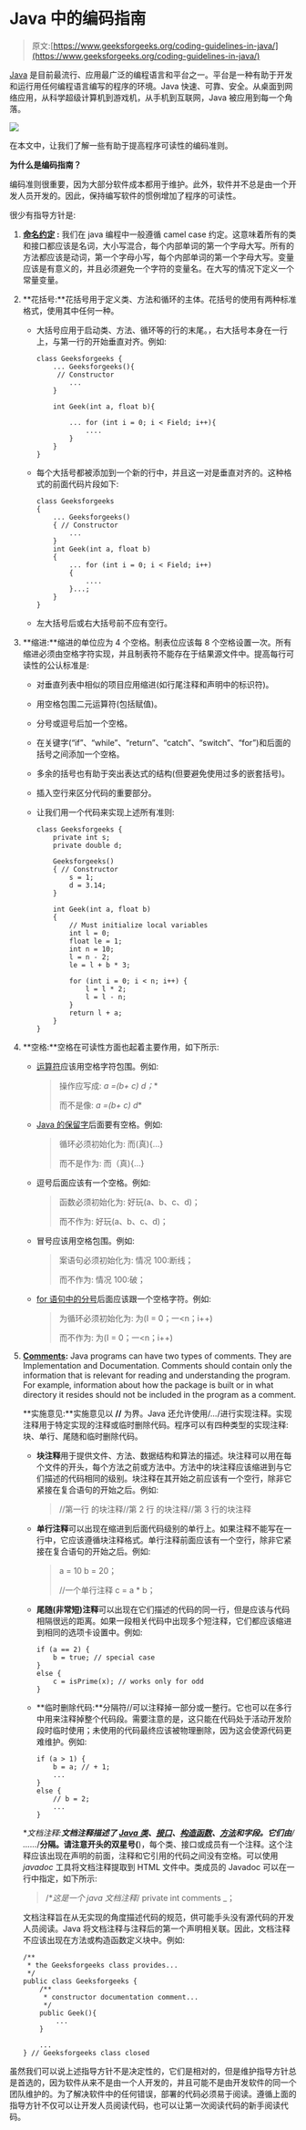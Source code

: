 # Java 中的编码指南

> 原文:[https://www.geeksforgeeks.org/coding-guidelines-in-java/](https://www.geeksforgeeks.org/coding-guidelines-in-java/)

[Java](https://www.geeksforgeeks.org/java-tutorials/) 是目前最流行、应用最广泛的编程语言和平台之一。平台是一种有助于开发和运行用任何编程语言编写的程序的环境。Java 快速、可靠、安全。从桌面到网络应用，从科学超级计算机到游戏机，从手机到互联网，Java 被应用到每一个角落。

[![](img/fc2fde84664eb1a3e0545bd19c84467c.png)](https://www.geeksforgeeks.org/java-tutorials/)

在本文中，让我们了解一些有助于提高程序可读性的编码准则。

**为什么是编码指南？**

编码准则很重要，因为大部分软件成本都用于维护。此外，软件并不总是由一个开发人员开发的。因此，保持编写软件的惯例增加了程序的可读性。

很少有指导方针是:

1.  **[命名约定](https://www.geeksforgeeks.org/java-naming-conventions/) :** 我们在 java 编程中一般遵循 camel case 约定。这意味着所有的类和接口都应该是名词，大小写混合，每个内部单词的第一个字母大写。所有的方法都应该是动词，第一个字母小写，每个内部单词的第一个字母大写。变量应该是有意义的，并且必须避免一个字符的变量名。在大写的情况下定义一个常量变量。
2.  **花括号:**花括号用于定义类、方法和循环的主体。花括号的使用有两种标准格式，使用其中任何一种。
    *   大括号应用于启动类、方法、循环等的行的末尾。，右大括号本身在一行上，与第一行的开始垂直对齐。例如:

        ```
        class Geeksforgeeks {
            ... Geeksforgeeks(){
             // Constructor
                ...
            }

            int Geek(int a, float b){

                ... for (int i = 0; i < Field; i++){
                    ....
                }
            }
        }
        ```

    *   每个大括号都被添加到一个新的行中，并且这一对是垂直对齐的。这种格式的前面代码片段如下:

        ```
        class Geeksforgeeks 
        {
            ... Geeksforgeeks()
            { // Constructor
                ...
            }
            int Geek(int a, float b)
            {
                ... for (int i = 0; i < Field; i++)
                {
                    ....
                }...;
            }
        }
        ```

    *   左大括号后或右大括号前不应有空行。
3.  **缩进:**缩进的单位应为 4 个空格。制表位应该每 8 个空格设置一次。所有缩进必须由空格字符实现，并且制表符不能存在于结果源文件中。提高每行可读性的公认标准是:
    *   对垂直列表中相似的项目应用缩进(如行尾注释和声明中的标识符)。
    *   用空格包围二元运算符(包括赋值)。
    *   分号或逗号后加一个空格。
    *   在关键字(“if”、“while”、“return”、“catch”、“switch”、“for”)和后面的括号之间添加一个空格。
    *   多余的括号也有助于突出表达式的结构(但要避免使用过多的嵌套括号)。
    *   插入空行来区分代码的重要部分。
    *   让我们用一个代码来实现上述所有准则:

        ```
        class Geeksforgeeks {
            private int s;
            private double d;

            Geeksforgeeks()
            { // Constructor
                s = 1;
                d = 3.14;
            }

            int Geek(int a, float b)
            {
                // Must initialize local variables
                int l = 0; 
                float le = 1; 
                int n = 10;
                l = n - 2;
                le = l + b * 3;

                for (int i = 0; i < n; i++) {
                    l = l * 2;
                    l = l - n;
                }
                return l + a;
            }
        }
        ```

4.  **空格:**空格在可读性方面也起着主要作用，如下所示:
    *   [运算符](https://www.geeksforgeeks.org/operators-in-java/)应该用空格字符包围。例如:

        > 操作应写成:
        > **a =(b+ c)* d；**
        > 
        > 而不是像:
        > **a =(b+ c)* d**

    *   [Java 的保留字](https://www.geeksforgeeks.org/list-of-all-java-keywords/)后面要有空格。例如:

        > 循环必须初始化为:
        > 而(真){…}
        > 
        > 而不是作为:
        > 而（真){…}

    *   逗号后面应该有一个空格。例如:

        > 函数必须初始化为:
        > 好玩(a、b、c、d)；
        > 
        > 而不作为:
        > 好玩(a、b、c、d)；

    *   冒号应该用空格包围。例如:

        > 案语句必须初始化为:
        > 情况 100:断线；
        > 
        > 而不作为:
        > 情况 100:破；

    *   [for 语句中的分号](https://www.geeksforgeeks.org/role-of-semicolon-in-various-programming-languages/)后面应该跟一个空格字符。例如:

        > 为循环必须初始化为:
        > 为(I = 0；一<n；i++)
        > 
        > 而不作为:
        > 为(I = 0；一<n；i++)

5.  **[Comments](https://www.geeksforgeeks.org/comments-in-java/):** Java programs can have two types of comments. They are Implementation and Documentation. Comments should contain only the information that is relevant for reading and understanding the program. For example, information about how the package is built or in what directory it resides should not be included in the program as a comment.

    **实施意见:**实施意见以 **//** 为界。Java 还允许使用/*…*/进行实现注释。实现注释用于特定实现的注释或临时删除代码。程序可以有四种类型的实现注释:块、单行、尾随和临时删除代码。

    *   **块注释**用于提供文件、方法、数据结构和算法的描述。块注释可以用在每个文件的开头，每个方法之前或方法中。方法中的块注释应该缩进到与它们描述的代码相同的级别。块注释在其开始之前应该有一个空行，除非它紧接在复合语句的开始之后。例如:

        > //第一行
        > 的块注释//第 2 行
        > 的块注释//第 3 行的块注释

    *   **单行注释**可以出现在缩进到后面代码级别的单行上。如果注释不能写在一行中，它应该遵循块注释格式。单行注释前面应该有一个空行，除非它紧接在复合语句的开始之后。例如:

        > a = 10
        > b = 20；
        > 
        > //一个单行注释
        > c = a * b；

    *   **尾随(非常短)注释**可以出现在它们描述的代码的同一行，但是应该与代码相隔很远的距离。如果一段相关代码中出现多个短注释，它们都应该缩进到相同的选项卡设置中。例如:

        ```
        if (a == 2) {
            b = true; // special case
        }
        else {
            c = isPrime(x); // works only for odd
        }
        ```

    *   **临时删除代码:**分隔符//可以注释掉一部分或一整行。它也可以在多行中用来注释掉整个代码段。需要注意的是，这只能在代码处于活动开发阶段时临时使用；未使用的代码最终应该被物理删除，因为这会使源代码更难维护。例如:

        ```
        if (a > 1) {
            b = a; // + 1;
            ...
        }
        else {
            // b = 2;
            ...
        }
        ```

    **文档注释:**文档注释描述了 [Java 类](https://www.geeksforgeeks.org/classes-objects-java/)、[接口](https://www.geeksforgeeks.org/interfaces-in-java/)、[构造函数](https://www.geeksforgeeks.org/constructors-in-java/)、[方法](https://www.geeksforgeeks.org/methods-in-java/)和字段。它们由**/* *……*/**分隔。请注意开头的双星号(**)，每个类、接口或成员有一个注释。这个注释应该出现在声明的前面，注释和它引用的代码之间没有空格。可以使用 *javadoc* 工具将文档注释提取到 HTML 文件中。类成员的 Javadoc 可以在一行中指定，如下所示:

    > /**这是一个 java 文档注释*/
    > private int comments _；

    文档注释旨在从无实现的角度描述代码的规范，供可能手头没有源代码的开发人员阅读。Java 将文档注释与注释后的第一个声明相关联。因此，文档注释不应该出现在方法或构造函数定义块中。例如:

    ```
    /**
     * the Geeksforgeeks class provides...
     */
    public class Geeksforgeeks {
        /**
         * constructor documentation comment...
         */
        public Geek(){
            ...
        }

        ...
    } // Geeksforgeeks class closed
    ```

虽然我们可以说上述指导方针不是决定性的，它们是相对的，但是维护指导方针总是首选的，因为软件从来不是由一个人开发的，并且可能不是由开发软件的同一个团队维护的。为了解决软件中的任何错误，部署的代码必须易于阅读。遵循上面的指导方针不仅可以让开发人员阅读代码，也可以让第一次阅读代码的新手阅读代码。